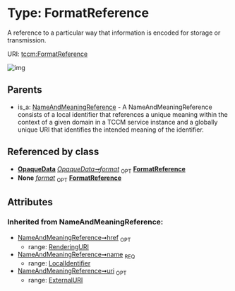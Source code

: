 
# Type: FormatReference


A reference to a particular way that information is encoded for storage or transmission.

URI: [tccm:FormatReference](https://hotecosystem.org/tccm/FormatReference)


![img](http://yuml.me/diagram/nofunky;dir:TB/class/[OpaqueData],[NameAndMeaningReference],[OpaqueData]++-%20format%200..1>[FormatReference&#124;name(i):LocalIdentifier;uri(i):ExternalURI%20%3F;href(i):RenderingURI%20%3F],[NameAndMeaningReference]^-[FormatReference])

## Parents

 *  is_a: [NameAndMeaningReference](NameAndMeaningReference.md) - A NameAndMeaningReference consists of a local identifier that references a unique meaning within the context of a given domain in a TCCM service instance and a globally unique URI that identifies the intended meaning of the identifier.

## Referenced by class

 *  **[OpaqueData](OpaqueData.md)** *[OpaqueData➞format](OpaqueData_format.md)*  <sub>OPT</sub>  **[FormatReference](FormatReference.md)**
 *  **None** *[format](format.md)*  <sub>OPT</sub>  **[FormatReference](FormatReference.md)**

## Attributes


### Inherited from NameAndMeaningReference:

 * [NameAndMeaningReference➞href](NameAndMeaningReference_href.md)  <sub>OPT</sub>
    * range: [RenderingURI](types/RenderingURI.md)
 * [NameAndMeaningReference➞name](NameAndMeaningReference_name.md)  <sub>REQ</sub>
    * range: [LocalIdentifier](types/LocalIdentifier.md)
 * [NameAndMeaningReference➞uri](NameAndMeaningReference_uri.md)  <sub>OPT</sub>
    * range: [ExternalURI](types/ExternalURI.md)
